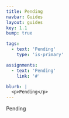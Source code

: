 ```yaml
---
title: Pending
navbar: Guides
layout: guides
key: 1.1
bump: true

tags:
  - text: 'Pending'
    type: 'is-primary'

assignments:
  - text: 'Pending'
    link: '#'

blurb: |
  <p>Pending</p>
---
```


Pending
